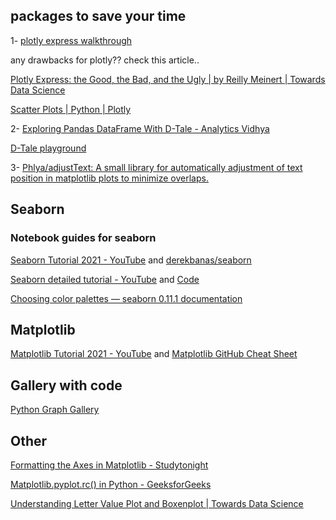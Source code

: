 
## packages to save your time   

1- [plotly express walkthrough](https://nbviewer.jupyter.org/github/plotly/plotly_express/blob/gh-pages/walkthrough.ipynb) 

any drawbacks for plotly??  check this article..   

[Plotly Express: the Good, the Bad, and the Ugly | by Reilly Meinert | Towards Data Science](https://towardsdatascience.com/plotly-express-the-good-the-bad-and-the-ugly-dc941649687c)   

[Scatter Plots | Python | Plotly](https://plotly.com/python/line-and-scatter/)   

2- [Exploring Pandas DataFrame With D-Tale - Analytics Vidhya](https://www.analyticsvidhya.com/blog/2021/06/exploring-pandas-dataframe-with-d-tale/)  

[D-Tale playground](http://alphatechadmin.pythonanywhere.com/dtale/main/1)   

3- [Phlya/adjustText: A small library for automatically adjustment of text position in matplotlib plots to minimize overlaps.](https://github.com/Phlya/adjustText) 


## Seaborn 

### Notebook guides for seaborn   

[Seaborn Tutorial 2021 - YouTube](https://www.youtube.com/watch?v=6GUZXDef2U0) and [derekbanas/seaborn](https://github.com/derekbanas/seaborn)    

[Seaborn detailed tutorial - YouTube](https://www.youtube.com/watch?v=vaf4ir8eT38&list=PLtPIclEQf-3cG31dxSMZ8KTcDG7zYng1j) and [Code](https://github.com/kimfetti/Videos/tree/master/Seaborn)

[Choosing color palettes — seaborn 0.11.1 documentation](https://seaborn.pydata.org/tutorial/color_palettes.html) 


## Matplotlib 

[Matplotlib Tutorial 2021 - YouTube](https://www.youtube.com/watch?v=wB9C0Mz9gSo) and [Matplotlib GitHub Cheat Sheet](https://github.com/derekbanas/matplotlib)

## Gallery with code  

[Python Graph Gallery](https://www.python-graph-gallery.com/)


## Other   

[Formatting the Axes in Matplotlib - Studytonight](https://www.studytonight.com/matplotlib/formatting-the-axes-in-matplotlib) 

[Matplotlib.pyplot.rc() in Python - GeeksforGeeks](https://www.geeksforgeeks.org/matplotlib-pyplot-rc-in-python/)


[Understanding Letter Value Plot and Boxenplot | Towards Data Science](https://towardsdatascience.com/letter-value-plot-the-easy-to-understand-boxplot-for-large-datasets-12d6c1279c97)